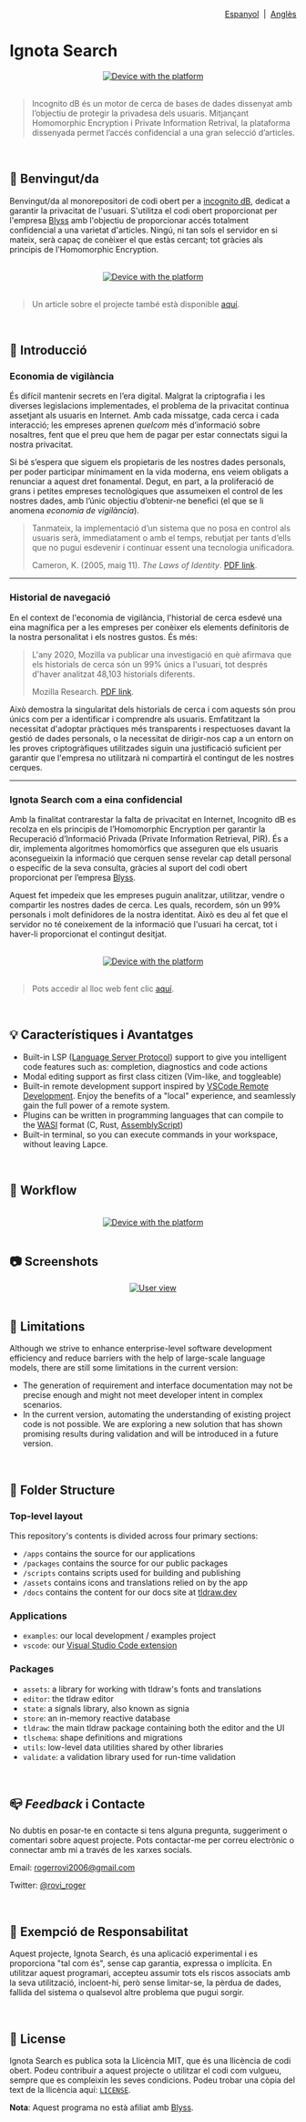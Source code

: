 [website]: https://incognitodb.com
[blyss]: https://github.com/blyssprivacy

<p align="right">
    <a href="https://github.com/Gasofa06/incognito-db/blob/main/docs/README.es.md">Espanyol</a>
    &nbsp;|&nbsp;
    <a href="https://github.com/Gasofa06/incognito-db/blob/main/README.md">Anglès</a>
</p>

# Ignota Search

<div alt style="text-align: center;">
    <picture>
        <a href="https://incognitodb.com">
            <source media="(prefers-color-scheme: dark)" srcset="https://raw.githubusercontent.com/twentyhq/twenty/main/docs/static/img/preview-dark.png">
            <img alt="Device with the platform" src="https://raw.githubusercontent.com/twitter/communitynotes/main/documentation/images/help-rate-this-note-expanded.png" />
        </a>
    </picture>
</div>

<br />

> Incognito dB és un motor de cerca de bases de dades dissenyat amb l’objectiu de protegir la privadesa dels usuaris. Mitjançant Homomorphic Encryption i Private Information Retrival, la plataforma dissenyada permet l’accés confidencial a una gran selecció d’articles.

<br />

## :wave: Benvingut/da

Benvingut/da al monorepositori de codi obert per a [incognito dB][website], dedicat a garantir la privacitat de l'usuari. S'utilitza el codi obert proporcionat per l'empresa [Blyss][blyss] amb l'objectiu de proporcionar accés totalment confidencial a una varietat d'articles. Ningú, ni tan sols el servidor en si mateix, serà capaç de conèixer el que estàs cercant; tot gràcies als principis de l'Homomorphic Encryption.

<br />

<div alt style="text-align: center;">
    <picture>
        <a href="https://incognitodb.com">
            <source media="(prefers-color-scheme: dark)" srcset="https://raw.githubusercontent.com/twentyhq/twenty/main/docs/static/img/preview-dark.png">
            <img alt="Device with the platform" src="https://github.com/Gasofa06/Treball-de-Recerca/blob/main/mockup/booklet_Mockup.jpg" />
        </a>
    </picture>
</div>

<br />

> Un article sobre el projecte també està disponible [aquí](https://github.com/Gasofa06/Treball-de-Recerca).

<br />

## :dart: Introducció

### Economia de vigilància

És difícil mantenir secrets en l’era digital. Malgrat la criptografia i les diverses legislacions implementades, el problema de la privacitat continua assetjant als usuaris en Internet. Amb cada missatge, cada cerca i cada interacció; les empreses aprenen _quelcom_ més d’informació sobre nosaltres, fent que el preu que hem de pagar per estar connectats sigui la nostra privacitat.

Si bé s’espera que siguem els propietaris de les nostres dades personals, per poder participar mínimament en la vida moderna, ens veiem obligats a renunciar a aquest dret fonamental. Degut, en part, a la proliferació de grans i petites empreses tecnològiques que assumeixen el control de les nostres dades, amb l’únic objectiu d’obtenir-ne benefici (el que se li anomena _economia de vigilància_).

> Tanmateix, la implementació d’un sistema que no posa en control als usuaris serà, immediatament o amb el temps, rebutjat per tants d’ells que no pugui esdevenir i continuar essent una tecnologia unificadora.
>
> Cameron, K. (2005, maig 11). _The Laws of Identity_. [PDF link](https://www.identityblog.com/stories/2005/05/13/TheLawsOfIentity.pdf).

---

### Historial de navegació

En el context de l'economia de vigilància, l'historial de cerca esdevé una eina magnífica per a les empreses per conèixer els elements definitoris de la nostra personalitat i els nostres gustos. És més:

> L'any 2020, Mozilla va publicar una investigació en què afirmava que els historials de cerca són un 99% únics a l'usuari, tot després d'haver analitzat 48,103 historials diferents.
>
> Mozilla Research. [PDF link](https://www.usenix.org/system/files/soups2020-bird.pdf).

Això demostra la singularitat dels historials de cerca i com aquests són prou únics com per a identificar i comprendre als usuaris. Emfatitzant la necessitat d'adoptar pràctiques més transparents i respectuoses davant la gestió de dades personals, o la necessitat de dirigir-nos cap a un entorn on les proves criptogràfiques utilitzades siguin una justificació suficient per garantir que l'empresa no utilitzarà ni compartirà el contingut de les nostres cerques.

---

### Ignota Search com a eina confidencial

Amb la finalitat contrarestar la falta de privacitat en Internet, Incognito dB es recolza en els principis de l’Homomorphic Encryption per garantir la Recuperació d’Informació Privada (Private Information Retrieval, PIR). És a dir, implementa algoritmes homomòrfics que asseguren que els usuaris aconsegueixin la informació que cerquen sense revelar cap detall personal o específic de la seva consulta, gràcies al suport del codi obert proporcionat per l’empresa [Blyss][blyss].

Aquest fet impedeix que les empreses puguin analitzar, utilitzar, vendre o compartir les nostres dades de cerca. Les quals, recordem, són un 99% personals i molt definidores de la nostra identitat. Això es deu al fet que el servidor no té coneixement de la informació que l'usuari ha cercat, tot i haver-li proporcionat el contingut desitjat.

<br />

<div alt style="text-align: center;">
    <picture>
        <a href="https://incognitodb.com">
            <source media="(prefers-color-scheme: dark)" srcset="https://raw.githubusercontent.com/twentyhq/twenty/main/docs/static/img/preview-dark.png">
            <img alt="Device with the platform" src="https://raw.githubusercontent.com/twitter/communitynotes/main/documentation/images/help-rate-this-note-expanded.png" />
        </a>
    </picture>
</div>

<br />

> Pots accedir al lloc web fent clic [aquí][website].

<br />

## :bulb: Característiques i Avantatges

* Built-in LSP ([Language Server Protocol](https://microsoft.github.io/language-server-protocol/)) support to give you intelligent code features such as: completion, diagnostics and code actions
* Modal editing support as first class citizen (Vim-like, and toggleable)
* Built-in remote development support inspired by [VSCode Remote Development](https://code.visualstudio.com/docs/remote/remote-overview). Enjoy the benefits of a "local" experience, and seamlessly gain the full power of a remote system.
* Plugins can be written in programming languages that can compile to the [WASI](https://wasi.dev/) format (C, Rust, [AssemblyScript](https://www.assemblyscript.org/))
* Built-in terminal, so you can execute commands in your workspace, without leaving Lapce.

<br />

## :hammer: Workflow

<br />

<div alt style="text-align: center;">
    <picture>
        <a href="https://incognitodb.com">
            <source media="(prefers-color-scheme: dark)" srcset="https://raw.githubusercontent.com/twentyhq/twenty/main/docs/static/img/preview-dark.png">
            <img alt="Device with the platform" src="https://raw.githubusercontent.com/twitter/communitynotes/main/documentation/images/help-rate-this-note-expanded.png" />
        </a>
    </picture>
</div>

<br />

## :camera: Screenshots

<div alt style="text-align: center;">
    <picture>
        <a href="https://www.twenty.com">
            <source media="(prefers-color-scheme: dark)" srcset="https://raw.githubusercontent.com/twentyhq/twenty/main/docs/static/img/preview-dark.png">
            <img alt="User view" src="https://raw.githubusercontent.com/twentyhq/twenty/main/docs/static/img/preview-light.png" />
        </a>
    </picture>
</div>

<br />

## :construction: Limitations
Although we strive to enhance enterprise-level software development efficiency and reduce barriers with the help of large-scale language models, there are still some limitations in the current version:

- The generation of requirement and interface documentation may not be precise enough and might not meet developer intent in complex scenarios.
- In the current version, automating the understanding of existing project code is not possible. We are exploring a new solution that has shown promising results during validation and will be introduced in a future version.

<br />

## :open_file_folder: Folder Structure

### Top-level layout

This repository's contents is divided across four primary sections:

- `/apps` contains the source for our applications
- `/packages` contains the source for our public packages
- `/scripts` contains scripts used for building and publishing
- `/assets` contains icons and translations relied on by the app
- `/docs` contains the content for our docs site at [tldraw.dev](https://tldraw.dev)

### Applications

- `examples`: our local development / examples project
- `vscode`: our [Visual Studio Code extension](https://marketplace.visualstudio.com/items?itemName=tldraw-org.tldraw-vscode)

### Packages

- `assets`: a library for working with tldraw's fonts and translations
- `editor`: the tldraw editor
- `state`: a signals library, also known as signia
- `store`: an in-memory reactive database
- `tldraw`: the main tldraw package containing both the editor and the UI
- `tlschema`: shape definitions and migrations
- `utils`: low-level data utilities shared by other libraries
- `validate`: a validation library used for run-time validation

<br />

## :mailbox_closed: _Feedback_ i Contacte

No dubtis en posar-te en contacte si tens alguna pregunta, suggeriment o comentari sobre aquest projecte. Pots contactar-me per correu electrònic o connectar amb mi a través de les xarxes socials.

Email: [rogerrovi2006@gmail.com](mailto:rogerrovi2006@gmail.com)

Twitter: [@rovi_roger](https://twitter.com/rovi_roger)

<br />

## :triangular_flag_on_post: Exempció de Responsabilitat

Aquest projecte, Ignota Search, és una aplicació experimental i es proporciona "tal com és", sense cap garantia, expressa o implícita. En utilitzar aquest programari, accepteu assumir tots els riscos associats amb la seva utilització, incloent-hi, però sense limitar-se, la pèrdua de dades, fallida del sistema o qualsevol altre problema que pugui sorgir.

<br />

## :page_with_curl: License

Ignota Search es publica sota la Llicència MIT, que és una llicència de codi obert. Podeu contribuir a aquest projecte o utilitzar el codi com vulgueu, sempre que es compleixin les seves condicions. Podeu trobar una còpia del text de la llicència aquí: [`LICENSE`](LICENSE).

**Nota**: Aquest programa no està afiliat amb [Blyss][blyss].

